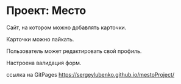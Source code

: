 # Проект: Место

Сайт, на котором можно добавлять карточки.

Карточки можно лайкать.

Пользователь может редактировать свой профиль.

Настроена валидация форм.

ссылка на GitPages https://sergeylubenko.github.io/mestoProject/
